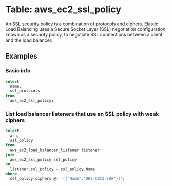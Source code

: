 # Table: aws_ec2_ssl_policy

An SSL security policy is a combination of protocols and ciphers. Elastic Load Balancing uses a Secure Socket Layer (SSL) negotiation configuration, known as a security policy, to negotiate SSL connections between a client and the load balancer.

## Examples

### Basic info

```sql
select
  name,
  ssl_protocols
from
  aws_ec2_ssl_policy;
```


### List load balancer listeners that use an SSL policy with weak ciphers

```sql
select
  arn,
  ssl_policy
from
  aws_ec2_load_balancer_listener listener
join 
  aws_ec2_ssl_policy ssl_policy
on
  listener.ssl_policy = ssl_policy.Name
where
  ssl_policy.ciphers @> '[{"Name":"DES-CBC3-SHA"}]';
```
